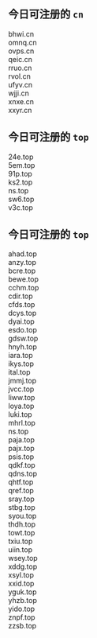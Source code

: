 
## 今日可注册的 `cn`
>
bhwi.cn   
omnq.cn   
ovps.cn   
qeic.cn   
rruo.cn   
rvol.cn   
ufyv.cn   
wjji.cn   
xnxe.cn   
xxyr.cn   


## 今日可注册的 `top`
>
24e.top   
5em.top   
91p.top   
ks2.top   
ns.top   
sw6.top   
v3c.top   


## 今日可注册的 `top`
>
ahad.top   
anzy.top   
bcre.top   
bewe.top   
cchm.top   
cdir.top   
cfds.top   
dcys.top   
dyai.top   
esdo.top   
gdsw.top   
hnyh.top   
iara.top   
ikys.top   
ital.top   
jmmj.top   
jvcc.top   
liww.top   
loya.top   
luki.top   
mhrl.top   
ns.top   
paja.top   
pajx.top   
psis.top   
qdkf.top   
qdns.top   
qhtf.top   
qref.top   
sray.top   
stbg.top   
syou.top   
thdh.top   
towt.top   
txiu.top   
uiin.top   
wsey.top   
xddg.top   
xsyl.top   
xxid.top   
yguk.top   
yhzb.top   
yido.top   
znpf.top   
zzsb.top   

